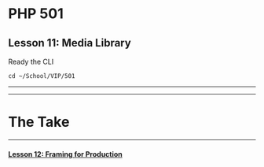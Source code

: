 # PHP 501
## Lesson 11: Media Library

Ready the CLI

`cd ~/School/VIP/501`

___


___

# The Take

___

#### [Lesson 12: Framing for Production](https://github.com/inkVerb/vip/blob/master/501-php/Lesson-12.md)

